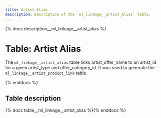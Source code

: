 ```yaml
---
title: Artist Alias
description: Description of the `ml_linkage__artist_alias` table.
---
```


{% docs description__ml_linkage__artist_alias %}

# Table: Artist Alias

The `ml_linkage__artist_alias` table links artist_offer_name to an artist_id for a given
artist_type and offer_category_id. It was used to generate the `ml_linkage__artist_product_link` table.

{% enddocs %}

## Table description

{% docs table__ml_linkage__artist_alias %}{% enddocs %}
